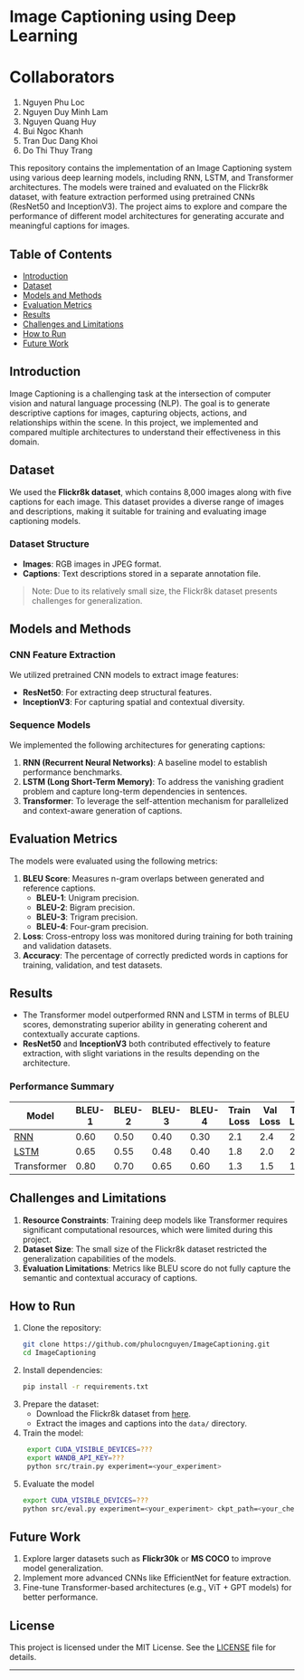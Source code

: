 # Image Captioning using Deep Learning

# Collaborators
1. Nguyen Phu Loc
2. Nguyen Duy Minh Lam
3. Nguyen Quang Huy
4. Bui Ngoc Khanh
5. Tran Duc Dang Khoi
6. Do Thi Thuy Trang

This repository contains the implementation of an Image Captioning system using various deep learning models, including RNN, LSTM, and Transformer architectures. The models were trained and evaluated on the Flickr8k dataset, with feature extraction performed using pretrained CNNs (ResNet50 and InceptionV3). The project aims to explore and compare the performance of different model architectures for generating accurate and meaningful captions for images.

## Table of Contents
- [Introduction](#introduction)
- [Dataset](#dataset)
- [Models and Methods](#models-and-methods)
- [Evaluation Metrics](#evaluation-metrics)
- [Results](#results)
- [Challenges and Limitations](#challenges-and-limitations)
- [How to Run](#how-to-run)
- [Future Work](#future-work)

## Introduction
Image Captioning is a challenging task at the intersection of computer vision and natural language processing (NLP). The goal is to generate descriptive captions for images, capturing objects, actions, and relationships within the scene. In this project, we implemented and compared multiple architectures to understand their effectiveness in this domain.

## Dataset
We used the **Flickr8k dataset**, which contains 8,000 images along with five captions for each image. This dataset provides a diverse range of images and descriptions, making it suitable for training and evaluating image captioning models. 

### Dataset Structure
- **Images**: RGB images in JPEG format.
- **Captions**: Text descriptions stored in a separate annotation file.

> Note: Due to its relatively small size, the Flickr8k dataset presents challenges for generalization.

## Models and Methods

### CNN Feature Extraction
We utilized pretrained CNN models to extract image features:
- **ResNet50**: For extracting deep structural features.
- **InceptionV3**: For capturing spatial and contextual diversity.

### Sequence Models
We implemented the following architectures for generating captions:
1. **RNN (Recurrent Neural Networks)**: A baseline model to establish performance benchmarks.
2. **LSTM (Long Short-Term Memory)**: To address the vanishing gradient problem and capture long-term dependencies in sentences.
3. **Transformer**: To leverage the self-attention mechanism for parallelized and context-aware generation of captions.

## Evaluation Metrics
The models were evaluated using the following metrics:

1. **BLEU Score**: Measures n-gram overlaps between generated and reference captions.
   - **BLEU-1**: Unigram precision.
   - **BLEU-2**: Bigram precision.
   - **BLEU-3**: Trigram precision.
   - **BLEU-4**: Four-gram precision.
2. **Loss**: Cross-entropy loss was monitored during training for both training and validation datasets.
3. **Accuracy**: The percentage of correctly predicted words in captions for training, validation, and test datasets.

## Results
- The Transformer model outperformed RNN and LSTM in terms of BLEU scores, demonstrating superior ability in generating coherent and contextually accurate captions.
- **ResNet50** and **InceptionV3** both contributed effectively to feature extraction, with slight variations in the results depending on the architecture.

### Performance Summary
| Model        | BLEU-1 | BLEU-2 | BLEU-3 | BLEU-4 | Train Loss | Val Loss | Test Loss | Train Accuracy | Val Accuracy | Test Accuracy |
|--------------|--------|--------|--------|--------|------------|----------|-----------|----------------|--------------|---------------|
| [RNN](https://wandb.ai/locnp/image-captioning/reports/Image-Captioning-Using-RNN--VmlldzoxMDU4ODAxNg?accessToken=72pahyhyuooehicttfhhj3j0ce6utaav6p15ai5jplw434a6zvjj5b8gxdg2w9a8)          | 0.60   | 0.50   | 0.40   | 0.30   | 2.1        | 2.4      | 2.6       | 70%            | 65%          | 60%           |
| [LSTM](https://wandb.ai/trangdo/image-captioning/reports/imageCaptioning-using-LSTM--VmlldzoxMDU4OTEwOQ?accessToken=1ba0tihsii47z5fw7opb9llw8y38qgc6tyin372zjdyqiqhkqwcmju5orxr69q8e&fbclid=IwY2xjawHJPdVleHRuA2FlbQIxMAABHQ8NfzQ2gU9ZTcjt_1rWxVbjA6Cv4rP0M8N4Tpd7GxTo1GzC5zNder5NVA_aem_aEbyCxeLX9FVp1hQkxWymA)         | 0.65   | 0.55   | 0.48   | 0.40   | 1.8        | 2.0      | 2.1       | 75%            | 72%          | 70%           |
| Transformer  | 0.80   | 0.70   | 0.65   | 0.60   | 1.3        | 1.5      | 1.6       | 85%            | 81%          | 80%           |

## Challenges and Limitations
1. **Resource Constraints**: Training deep models like Transformer requires significant computational resources, which were limited during this project.
2. **Dataset Size**: The small size of the Flickr8k dataset restricted the generalization capabilities of the models.
3. **Evaluation Limitations**: Metrics like BLEU score do not fully capture the semantic and contextual accuracy of captions.

## How to Run

1. Clone the repository:
   ```bash
   git clone https://github.com/phulocnguyen/ImageCaptioning.git
   cd ImageCaptioning
   ```
2. Install dependencies:
   ```bash
   pip install -r requirements.txt
   ```
3. Prepare the dataset:
   - Download the Flickr8k dataset from [here](https://www.kaggle.com/datasets/adityajn105/flickr8k).
   - Extract the images and captions into the `data/` directory.
4. Train the model:
   ```bash
    export CUDA_VISIBLE_DEVICES=???
    export WANDB_API_KEY=???
    python src/train.py experiment=<your_experiment>
   ```
5. Evaluate the model
   ```bash
   export CUDA_VISIBLE_DEVICES=???
   python src/eval.py experiment=<your_experiment> ckpt_path=<your_checkpoint>
   ```

## Future Work
1. Explore larger datasets such as **Flickr30k** or **MS COCO** to improve model generalization.
2. Implement more advanced CNNs like EfficientNet for feature extraction.
3. Fine-tune Transformer-based architectures (e.g., ViT + GPT models) for better performance.

## License
This project is licensed under the MIT License. See the [LICENSE](LICENSE) file for details.

---

